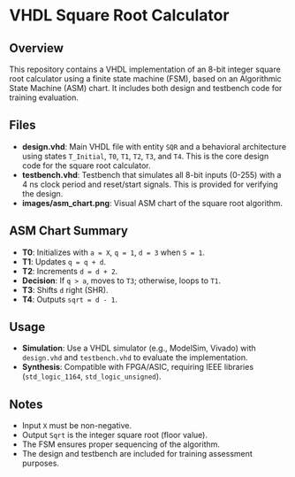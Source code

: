 # VHDL Square Root Calculator

## Overview
This repository contains a VHDL implementation of an 8-bit integer square root calculator using a finite state machine (FSM), based on an Algorithmic State Machine (ASM) chart. It includes both design and testbench code for training evaluation.

## Files
- **design.vhd**: Main VHDL file with entity `SQR` and a behavioral architecture using states `T_Initial`, `T0`, `T1`, `T2`, `T3`, and `T4`. This is the core design code for the square root calculator.
- **testbench.vhd**: Testbench that simulates all 8-bit inputs (0-255) with a 4 ns clock period and reset/start signals. This is provided for verifying the design.
- **images/asm_chart.png**: Visual ASM chart of the square root algorithm.

## ASM Chart Summary
- **T0**: Initializes with `a = X`, `q = 1`, `d = 3` when `S = 1`.
- **T1**: Updates `q = q + d`.
- **T2**: Increments `d = d + 2`.
- **Decision**: If `q > a`, moves to `T3`; otherwise, loops to `T1`.
- **T3**: Shifts `d` right (SHR).
- **T4**: Outputs `sqrt = d - 1`.

## Usage
- **Simulation**: Use a VHDL simulator (e.g., ModelSim, Vivado) with `design.vhd` and `testbench.vhd` to evaluate the implementation.
- **Synthesis**: Compatible with FPGA/ASIC, requiring IEEE libraries (`std_logic_1164`, `std_logic_unsigned`).

## Notes
- Input `X` must be non-negative.
- Output `Sqrt` is the integer square root (floor value).
- The FSM ensures proper sequencing of the algorithm.
- The design and testbench are included for training assessment purposes.


